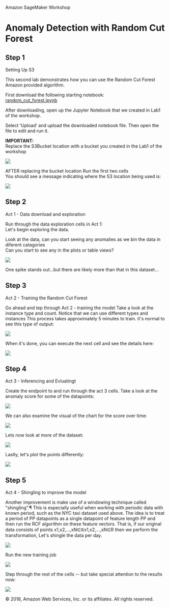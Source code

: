   Amazon SageMaker Workshop 

Anomaly Detection with Random Cut Forest
===================================================

Step 1
------

Setting Up S3

This second lab demonstrates how you can use the Random Cut Forest Amazon provided algorithm.

First download the following starting notebook:  
[random\_cut\_forest.ipynb](random_cut_forest.ipynb)

After downloading, open up the Jupyter Notebook that we created in Lab1 of the workshop.

Select ‘Upload’ and upload the downloaded notebook file. Then open the file to edit and run it.

**IMPORTANT:**  
Replace the S3Bucket location with a bucket you created in the Lab1 of the workshop  

![](images/lab1/pic1.png)

AFTER replacing the bucket location Run the first two cells  
You should see a message indicating where the S3 location being used is:

![](images/lab1/pic2.png)

Step 2
------

Act 1 - Data download and exploration

Run through the data exploration cells in Act 1:  
Let's begin exploring the data.

Look at the data, can you start seeing any anomalies as we bin the data in diferent catagories  
Can you start to see any in the plots or table views?

![](images/lab1/pic3.png)

One spike stands out...but there are likely more than that in this dataset...

Step 3
------

Act 2 - Training the Random Cut Forest

Go ahead and tep through Act 2 - training the model Take a look at the instance type and count. Notice that we can use different types and instances This process takes approximately 5 minutes to train. it's normal to see this type of output:

![](images/lab1/pic4.png)

When it's done, you can execute the next cell and see the details here:

![](images/lab1/pic5.png)

Step 4
------

Act 3 - Inferencing and Evluatingt

Create the endpoint to and run through the act 3 cells. Take a look at the anomaly score for some of the datapoints:

![](images/lab1/pic6.png)

We can also examine the visual of the chart for the score over time:

![](images/lab1/pic7.png)

Lets now look at more of the dataset:

![](images/lab1/pic8.png)

Lastly, let's plot the points differently:

![](images/lab1/pic9.png)

Step 5
------

Act 4 - Shingling to improve the model

Another improvement is make use of a windowing technique called "shingling".¶ This is especially useful when working with periodic data with known period, such as the NYC taxi dataset used above. The idea is to treat a period of PP datapoints as a single datapoint of feature length PP and then run the RCF algorithm on these feature vectors. That is, if our original data consists of points x1,x2,…,xN∈ℝx1,x2,…,xN∈R then we perform the transformation, Let's shingle the data per day.

![](images/lab1/pic10.png)

Run the new training job

![](images/lab1/pic11.png)

Step through the rest of the cells -- but take special attention to the results now:

![](images/lab1/pic12.png)

© 2018, Amazon Web Services, Inc. or its affiliates. All rights reserved.
